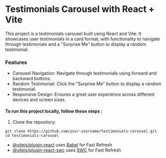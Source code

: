 # Testimonials Carousel with React + Vite

This project is a testimonials carousel built using React and Vite. It showcases user testimonials in a card format, with functionality to navigate through testimonials and a "Surprise Me" button to display a random testimonial.

### Features 
- Carousel Navigation: Navigate through testimonials using forward and backward buttons.
- Random Testimonial: Click the "Surprise Me" button to display a random testimonial.
- Responsive Design: Ensures a great user experience across different devices and screen sizes.

#### To run this project locally, follow these steps : 
1. Clone the repository:
```
git clone https://github.com/your-username/testimonials-carousel.git
cd testimonials-carousel

```


- [@vitejs/plugin-react](https://github.com/vitejs/vite-plugin-react/blob/main/packages/plugin-react/README.md) uses [Babel](https://babeljs.io/) for Fast Refresh
- [@vitejs/plugin-react-swc](https://github.com/vitejs/vite-plugin-react-swc) uses [SWC](https://swc.rs/) for Fast Refresh
